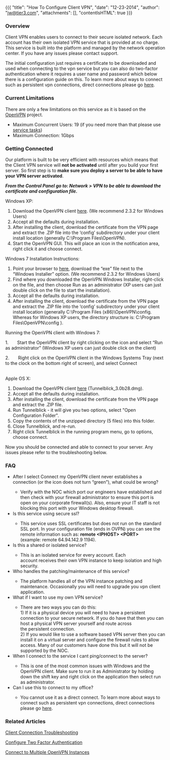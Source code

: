 {{{
  "title": "How To Configure Client VPN",
  "date": "12-23-2014",
  "author": "jw@tier3.com",
  "attachments": [],
  "contentIsHTML": true
}}}

<h3>Overview</h3>
<p>Client VPN enables users to connect to their secure isolated network. Each account has their own isolated VPN service that is provided at no charge. This service is built into the platform and managed by the network operation center. If you have any issues
  please&nbsp;contact support.</p>
<p>The initial configuration just requires a certificate to be downloaded and used when connecting to the vpn service but you can also do two-factor authentication where it requires a user name and password which below there is a configuration guide on this.
  To learn more about ways to connect such as persistent vpn connections, direct connections please go <a href="http://help.tier3.com/entries/20518933-network-access-options-for-connecting-to-tier-3-s-platform">here</a>.</p>
<h3>Current Limitations</h3>
<p>There are only a few limitations on this service as it is based on the <a href="http://www.openvpn.net">OpenVPN</a> project.</p>
<ul>
  <li>Maximum Concurrent Users: 19 (if you need more than that please use <a href="http://www.centurylinkcloud.com/products/support/service-tasks">service tasks</a>)</li>
  <li>Maximum Connection: 1Gbps&nbsp;</li>
</ul>
<h3>Getting Connected</h3>
<p>Our platform is built to be very efficient with resources which means that the Client VPN service will <strong>not be activated</strong> until after you build your first server. So first step is to <strong>make sure you deploy a server to be able to have your VPN server activated</strong>.</p>
<p><em><strong>From the Control Panel go to: Network &gt; VPN to be able to download the certificate and configuration file.</strong></em>
</p>
<p>Windows XP:</p>
<ol>
  <li>Download the OpenVPN client&nbsp;<a href="http://openvpn.net/index.php/open-source/downloads.html">here</a>. (We recommend 2.3.2 for Windows Users)</li>
  <li>Accept all the defaults during installation.</li>
  <li>After installing the client, download the certificate from the VPN page and extract the .ZIP file into the ‘config’ subdirectory under your client install location (generally C:\Program Files\OpenVPN).</li>
  <li>Start the OpenVPN GUI. This will place an icon in the notification area, right click it and choose connect.</li>
</ol>
<div>
  <p>Windows 7 Installation Instructions:</p>
  <ol>
    <li>Point your browser to <a href="http://openvpn.net/index.php/open-source/downloads.html">here</a>, download the “exe” file next to the “Windows Installer” option.&nbsp;(We recommend 2.3.2 for Windows Users)</li>
    <li>Find where you downloaded the OpenVPN Windows Installer, right-click on the file, and then choose Run as an administrator (XP users can just double click on the file to start the installation).</li>
    <li>Accept all the defaults during installation.</li>
    <li>After installing the client, download the certificate from the VPN page and extract the .ZIP file into the ‘config’ subdirectory under your client install location (generally C:\Program Files (x86)\OpenVPN\config. Whereas for Windows XP users, the
      directory structure is: C:\Program Files\OpenVPN\config ).</li>
  </ol>
  <p>Running the OpenVPN client with Windows 7:</p>
  <p>1.&nbsp;&nbsp;&nbsp;&nbsp;&nbsp;&nbsp; Start the OpenVPN client by right clicking on the icon and select “Run as administrator” (Windows XP users can just double click on the client)</p>
  <p>2.&nbsp;&nbsp;&nbsp;&nbsp;&nbsp;&nbsp; Right click on the OpenVPN client in the Windows Systems Tray (next to the clock on the bottom right of screen), and select Connect</p>
</div>
<div>&nbsp;</div>
<div>Apple OS X:</div>
<div>
  <ol>
    <li>Download the OpenVPN client&nbsp;<a href="http://code.google.com/p/tunnelblick/">here</a>&nbsp;(Tunnelblick_3.0b28.dmg).</li>
    <li>Accept all the defaults during installation.</li>
    <li>After installing the client, download the certificate from the VPN page and extract the .ZIP file.</li>
    <li>Run Tunnelblick - it will give you two options, select "Open Configuration Folder".</li>
    <li>Copy the contents of the unzipped directory (5 files) into this folder.</li>
    <li>Close Tunnelblick, and re-run.</li>
    <li>Right click Tunnelblick in the running program menu, go to options, choose connect.</li>
  </ol>
</div>
<p>Now you should be connected and able to connect to your server. Any issues please refer to the troubleshooting below.</p>
<h3>FAQ</h3>
<ul>
  <li>After I select Connect my OpenVPN client never establishes a connection (or the icon does not turn “green”), what could be wrong?</li>
  <ul>
    <li>Verify&nbsp;with the NOC which port our engineers have established and then check&nbsp;with your firewall administrator&nbsp;to ensure this port is open on your corporate firewall(s). Also, ensure your IT staff is not blocking this port with your
      Windows desktop firewall.</li>
  </ul>
  <li>Is this service using secure ssl?</li>
  <ul>
    <li>This service uses SSL certificates but does not run on the standard SSL port. In your configuration file (ends in OVPN) you can see the remote information such as:&nbsp;<strong>remote &lt;IPHOST&gt; &lt;PORT&gt; </strong>(example:&nbsp;remote 64.94.142.9
      1194).</li>
  </ul>
  <li>Is this a shared or isolated service?</li>
  <ul>
    <li>This is an isolated service for every account. Each account&nbsp;receives&nbsp;their own VPN instance to keep isolation and high security.</li>
  </ul>
  <li>Who handles the patching/maintenance of this service?</li>
  <ul>
    <li>The platform handles all of the VPN instance patching and maintenance. Occasionally you will need to upgrade you vpn client application.</li>
  </ul>
  <li>What if I want to use my own VPN service?</li>
  <ul>
    <li>There are two ways you can do this:
      <br />1) If it is a physical device you will need to have a persistent connection to your secure network. If you do have that then you can host a physical VPN server yourself and route across the&nbsp;persistent&nbsp;connection.
      <br />2) If you would like to use a software based VPN server then you can install it on a virtual server and configure the firewall rules to allow access. Many of our customers have done this but it will not be supported by the NOC.&nbsp;</li>
  </ul>
  <li>When I connect to the service I cant ping/connect to the server?</li>
  <ul>
    <li>This is one of the most common issues with Windows and the OpenVPN client. Make sure to run it as Administrator by holding down the shift key and right click on the application then select run as administrator.&nbsp;</li>
  </ul>
  <li>Can I use this to connect to my office?</li>
  <ul>
    <li>You cannot use it as a direct connect.&nbsp;To learn more about ways to connect such as persistent vpn connections, direct connections please go&nbsp;<a href="http://help.tier3.com/entries/20518933-network-access-options-for-connecting-to-tier-3-s-platform">here</a>.</li>
  </ul>
</ul>
<h3>Related Articles</h3>
<p><a href="http://help.tier3.com/entries/20905706-vpn-client-connection-troubleshooting">Client Connection Troubleshooting</a>
</p>
<p><a href="http://help.tier3.com/entries/20937527-configure-two-factor-authentication">Configure Two Factor Authentication</a>
</p>
<p><a href="http://help.tier3.com/entries/20352701-connect-to-multiple-openvpn-instances">Connect to Multiple OpenVPN Instances</a>
</p>